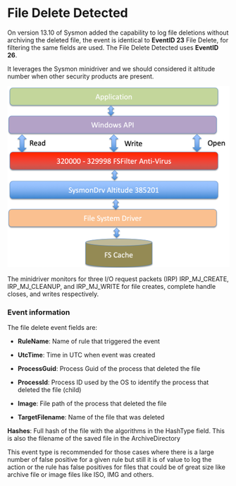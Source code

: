 File Delete Detected
====================

On version 13.10 of Sysmon added the capability to log file deletions without archiving the deleted file, the event is identical to **EventID 23** File Delete, for filtering the same fields are used. The File Delete Detected uses **EventID 26**.

It leverages the Sysmon minidriver and we should considered it altitude number when other security products are present.

![minifilter](./media/image36.png)

The minidriver monitors for three I/O request packets (IRP) IRP_MJ_CREATE, IRP_MJ_CLEANUP, and IRP_MJ_WRITE for file creates, complete handle closes, and writes respectively.

### Event information

The file delete event fields are:

* **RuleName**: Name of rule that triggered the event

* **UtcTime**: Time in UTC when event was created

* **ProcessGuid**: Process Guid of the process that deleted the file

* **ProcessId**: Process ID used by the OS to identify the process that deleted the file (child)

* **Image**: File path of the process that deleted the file

* **TargetFilename**: Name of the file that was deleted

**Hashes**: Full hash of the file with the algorithms in the HashType field. This is also the filename of the saved file in the ArchiveDirectory

This event type is recommended for those cases where there is a large number of false positive for a given rule but still it is of value to log the action or the rule has false positives for files that could be of great size like archive file or image files like ISO, IMG and others.
